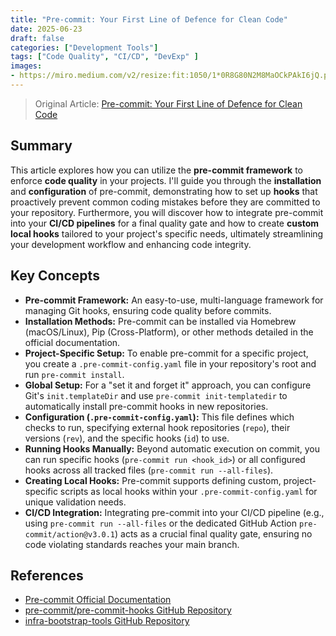 ```yaml
---
title: "Pre-commit: Your First Line of Defence for Clean Code"
date: 2025-06-23
draft: false
categories: ["Development Tools"]
tags: ["Code Quality", "CI/CD", "DevExp" ]
images:
- https://miro.medium.com/v2/resize:fit:1050/1*0R8G80N2M8MaOCkPAkI6jQ.png
---
```


> Original Article: [Pre-commit: Your First Line of Defence for Clean Code](https://medium.com/itnext/pre-commit-your-first-line-of-defence-for-clean-code-9f4f860db0d8)

## Summary

This article explores how you can utilize the **pre-commit framework** to enforce **code quality** in your projects. I'll guide you through the **installation** and **configuration** of pre-commit, demonstrating how to set up **hooks** that proactively prevent common coding mistakes before they are committed to your repository. Furthermore, you will discover how to integrate pre-commit into your **CI/CD pipelines** for a final quality gate and how to create **custom local hooks** tailored to your project's specific needs, ultimately streamlining your development workflow and enhancing code integrity.

## Key Concepts

*   **Pre-commit Framework:** An easy-to-use, multi-language framework for managing Git hooks, ensuring code quality before commits.
*   **Installation Methods:** Pre-commit can be installed via Homebrew (macOS/Linux), Pip (Cross-Platform), or other methods detailed in the official documentation.
*   **Project-Specific Setup:** To enable pre-commit for a specific project, you create a `.pre-commit-config.yaml` file in your repository's root and run `pre-commit install`.
*   **Global Setup:** For a "set it and forget it" approach, you can configure Git's `init.templateDir` and use `pre-commit init-templatedir` to automatically install pre-commit hooks in new repositories.
*   **Configuration (`.pre-commit-config.yaml`):** This file defines which checks to run, specifying external hook repositories (`repo`), their versions (`rev`), and the specific hooks (`id`) to use.
*   **Running Hooks Manually:** Beyond automatic execution on commit, you can run specific hooks (`pre-commit run <hook_id>`) or all configured hooks across all tracked files (`pre-commit run --all-files`).
*   **Creating Local Hooks:** Pre-commit supports defining custom, project-specific scripts as local hooks within your `.pre-commit-config.yaml` for unique validation needs.
*   **CI/CD Integration:** Integrating pre-commit into your CI/CD pipeline (e.g., using `pre-commit run --all-files` or the dedicated GitHub Action `pre-commit/action@v3.0.1`) acts as a crucial final quality gate, ensuring no code violating standards reaches your main branch.

## References

*   [Pre-commit Official Documentation](https://pre-commit.com/)
*   [pre-commit/pre-commit-hooks GitHub Repository](https://github.com/pre-commit/pre-commit-hooks)
*   [infra-bootstrap-tools GitHub Repository](https://github.com/xNok/infra-bootstrap-tools)
